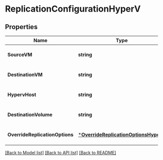 # ReplicationConfigurationHyperV

## Properties
Name | Type | Description | Notes
------------ | ------------- | ------------- | -------------
**SourceVM** | **string** | Source VM | [optional] [default to null]
**DestinationVM** | **string** | Destination VM | [optional] [default to null]
**HypervHost** | **string** | Hypervisor | [optional] [default to null]
**DestinationVolume** | **string** | Destination volume for hyperV | [optional] [default to null]
**OverrideReplicationOptions** | [***OverrideReplicationOptionsHyperV**](OverrideReplicationOptionsHyperV.md) |  | [optional] [default to null]

[[Back to Model list]](../README.md#documentation-for-models) [[Back to API list]](../README.md#documentation-for-api-endpoints) [[Back to README]](../README.md)

